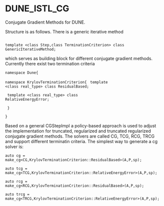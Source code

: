 # DUNE_ISTL_CG
Conjugate Gradient Methods for DUNE.

Structure is as follows. There is a generic iterative method 

<code> 
template &lt;class Step,class TerminationCriterion&gt; class GenericIterativeMethod;
</code>

which serves as building block for different conjugate gradient methods. Currently there exist two termination criteria

<code>namespace Dune{</code>

<code>namespace KrylovTerminationCriterion{</code>
<code>    template &lt;class real_type&gt; class ResidualBased; </code>
    
<code>    template &lt;class real_type&gt; class RelativeEnergyError;</code>

<code>  }</code>

<code>}</code>

Based on a general CGStepImpl a policy-based approach is used to adjust the implementation for truncated, regularized and truncated regularized conjugate gradient methods.
The solvers are called CG, TCG, RCG, TRCG and support different terminatin criteria. 
The simplest way to generate a cg solver is:

<code>auto cg   = make_cg<CG,KrylovTerminationCriterion::ResidualBased>(A,P,sp);</code>

<code>auto tcg  = make_cg<TCG,KrylovTerminationCriterion::RelativeEnergyError>(A,P,sp);</code>

<code>auto rcg  = make_cg<RCG,KrylovTerminationCriterion::ResidualBased>(A,P,sp);</code>

<code>auto trcg = make_cg<TRCG,KrylovTerminationCriterion::RelativeEnergyError>(A,P,sp);</code>
